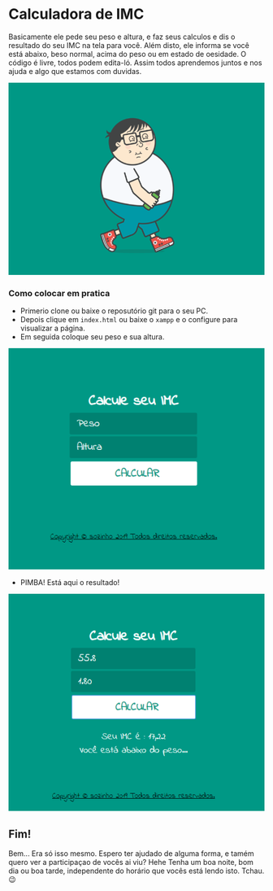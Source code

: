 # Calculadora de IMC

Basicamente ele pede seu peso e altura, e faz seus calculos e dis o resultado do seu IMC na tela para você.
Além disto, ele informa se você está abaixo, beso normal, acima do peso ou em estado de oesidade.
O código é livre, todos podem edita-ló. Assim todos aprendemos juntos e nos ajuda e algo que estamos com duvidas.

![caminhada](https://github.com/AG-Bots/calcular-IMC/blob/master/caminhada.gif)

### Como colocar em pratica

* Primerio clone ou baixe o reposutório git para o seu PC.
* Depois clique em ```index.html``` ou baixe o ```xampp``` e o configure para visualizar a página.
* Em seguida coloque seu peso e sua altura.

![colocar](https://github.com/AG-Bots/calcular-IMC/blob/master/colocar.png)

* PIMBA! Está aqui o resultado!

![res](https://github.com/AG-Bots/calcular-IMC/blob/master/res.png)

## Fim!
Bem... Era só isso mesmo. Espero ter ajudado de alguma forma, e tamém quero ver a participaçao de vocês ai viu?
Hehe Tenha um boa noite, bom dia ou boa tarde, independente do horário que vocês está lendo isto. Tchau. :wink:
